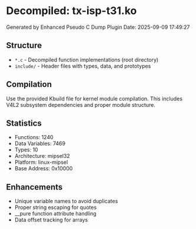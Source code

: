 # Decompiled: tx-isp-t31.ko

Generated by Enhanced Pseudo C Dump Plugin
Date: 2025-09-09 17:49:27

## Structure

- `*.c` - Decompiled function implementations (root directory)
- `include/` - Header files with types, data, and prototypes

## Compilation

Use the provided Kbuild file for kernel module compilation.
This includes V4L2 subsystem dependencies and proper module structure.

## Statistics

- Functions: 1240
- Data Variables: 7469
- Types: 10
- Architecture: mipsel32
- Platform: linux-mipsel
- Base Address: 0x10000

## Enhancements

- Unique variable names to avoid duplicates
- Proper string escaping for quotes
- __pure function attribute handling
- Data offset tracking for arrays
